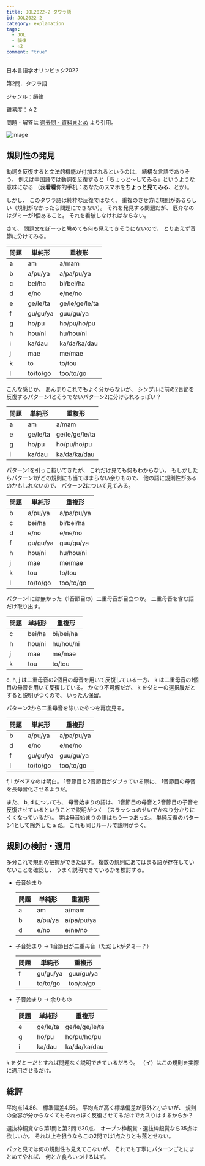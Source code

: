```yaml
---
title: JOL2022-2 タワラ語
id: JOL2022-2
category: explanation
tags:
  - JOL
  - 韻律
  - ☆2
comment: "true"
---
```

日本言語学オリンピック2022

第2問．タワラ語

ジャンル：韻律

難易度：☆2

問題・解答は
[過去問・資料まとめ](https://iolingjapan.org/preparation/)
より引用。

![image](/upload/jol2022-2.jpg)

## 規則性の発見

動詞を反復すると文法的機能が付加されるというのは、
結構な言語でありそう。
例えば中国語では動詞を反復すると「ちょっと～してみる」というような意味になる
（我**看看**你的手机：あなたのスマホを**ちょっと見てみる**、とか）。

しかし、
このタワラ語は純粋な反復ではなく、
重複のさせ方に規則があるらしい（規則がなかったら問題にできない）。
それを発見する問題だが、
厄介なのはダミーが1個あること。
それを看破しなければならない。

さて、
問題文をぼーっと眺めても何も見えてきそうにないので、
とりあえず音節に分けてみる。

| 問題  | 単純形      | 重複形            |
| --- | -------- | -------------- |
| a   | am       | a/mam          |
| b   | a/pu/ya  | a/pa/pu/ya     |
| c   | bei/ha   | bi/bei/ha      |
| d   | e/no     | e/ne/no        |
| e   | ge/le/ta | ge/le/ge/le/ta |
| f   | gu/gu/ya | guu/gu/ya      |
| g   | ho/pu    | ho/pu/ho/pu    |
| h   | hou/ni   | hu/hou/ni      |
| i   | ka/dau   | ka/da/ka/dau   |
| j   | mae      | me/mae         |
| k   | to       | to/tou         |
| l   | to/to/go | too/to/go      |

こんな感じか。
あんまりこれでもよく分からないが、
シンプルに前の2音節を反復するパターン1とそうでないパターン2に分けられるっぽい？

| 問題  | 単純形      | 重複形            |
| --- | -------- | -------------- |
| a   | am       | a/mam          |
| e   | ge/le/ta | ge/le/ge/le/ta |
| g   | ho/pu    | ho/pu/ho/pu    |
| i   | ka/dau   | ka/da/ka/dau   |

パターン1を引っこ抜いてきたが、
これだけ見ても何もわからない。
もしかしたらパターン1がどの規則にも当てはまらない余りもので、
他の語に規則性があるのかもしれないので、
パターン2について見てみる。

| 問題  | 単純形      | 重複形        |
| --- | -------- | ---------- |
| b   | a/pu/ya  | a/pa/pu/ya |
| c   | bei/ha   | bi/bei/ha  |
| d   | e/no     | e/ne/no    |
| f   | gu/gu/ya | guu/gu/ya  |
| h   | hou/ni   | hu/hou/ni  |
| j   | mae      | me/mae     |
| k   | tou      | to/tou     |
| l   | to/to/go | too/to/go  |

パターン1には無かった（1音節目の）二重母音が目立つか。
二重母音を含む語だけ取り出す。

| 問題  | 単純形    | 重複形       |
| --- | ------ | --------- |
| c   | bei/ha | bi/bei/ha |
| h   | hou/ni | hu/hou/ni |
| j   | mae    | me/mae    |
| k   | tou    | to/tou    |

c, h, j
は二重母音の2個目の母音を用いて反復している一方、
k は二重母音の1個目の母音を用いて反復している。
かなり不可解だが、
k をダミーの選択肢だとすると説明がつくので、
いったん保留。

パターン2から二重母音を除いたやつを再度見る。

| 問題  | 単純形      | 重複形        |
| --- | -------- | ---------- |
| b   | a/pu/ya  | a/pa/pu/ya |
| d   | e/no     | e/ne/no    |
| f   | gu/gu/ya | guu/gu/ya  |
| l   | to/to/go | too/to/go  |

f, l
がペアなのは明白。
1音節目と2音節目がダブっている際に、
1音節目の母音を長母音化させるようだ。

また、
b, d についても、
母音始まりの語は、
1音節目の母音と2音節目の子音を反復させているということで説明がつく
（スラッシュのせいでかなり分かりにくくなっているが）。
実は母音始まりの語はもう一つあった。
単純反復のパターン1として除外した a だ。
これも同じルールで説明がつく。

## 規則の検討・適用

多分これで規則の把握ができたはず。
複数の規則にあてはまる語が存在していないことを確認し、
うまく説明できているかを検討する。

* 母音始まり

  | 問題  | 単純形     | 重複形        |
  | --- | ------- | ---------- |
  | a   | am      | a/mam      |
  | b   | a/pu/ya | a/pa/pu/ya |
  | d   | e/no    | e/ne/no    |
* 子音始まり → 1音節目が二重母音（ただしkがダミー？）

  | 問題  | 単純形      | 重複形       |
  | --- | -------- | --------- |
  | f   | gu/gu/ya | guu/gu/ya |
  | l   | to/to/go | too/to/go |
* 子音始まり → 余りもの

  | 問題  | 単純形      | 重複形            |
  | --- | -------- | -------------- |
  | e   | ge/le/ta | ge/le/ge/le/ta |
  | g   | ho/pu    | ho/pu/ho/pu    |
  | i   | ka/dau   | ka/da/ka/dau   |

k をダミーだとすれば問題なく説明できているだろう。
（イ）はこの規則を実際に適用させるだけ。

## 総評

平均点14.86、
標準偏差4.56。
平均点が高く標準偏差が意外と小さいが、
規則の全容が分からなくてもそれっぽく反復させてるだけでカスりはするからか？

選抜枠銅賞なら第1問と第2問で30点、
オープン枠銅賞・選抜枠銀賞なら35点は欲しいか。
それ以上を狙うならこの2問では1点たりとも落とせない。

パッと見では何の規則性も見えてこないが、
それでも丁寧にパターンごとにまとめてやれば、
何とか食らいつけるはず。